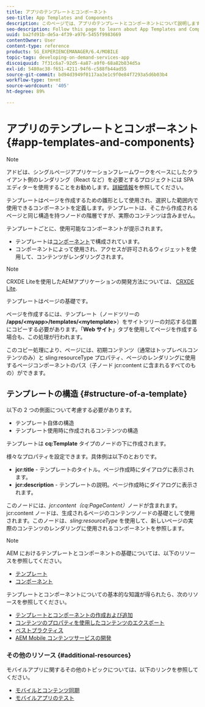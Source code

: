 ```yaml
---
title: アプリのテンプレートとコンポーネント
seo-title: App Templates and Components
description: このページでは、アプリのテンプレートとコンポーネントについて説明します。テンプレートの構造について詳しく説明します。
seo-description: Follow this page to learn about App Templates and Components. It provides detailed information on the structure of templates.
uuid: ba2fd91b-de5a-4f39-a976-5455f9983669
contentOwner: User
content-type: reference
products: SG_EXPERIENCEMANAGER/6.4/MOBILE
topic-tags: developing-on-demand-services-app
discoiquuid: 7f31c6a7-92d5-4a87-a9f0-68a82b834d5a
exl-id: 5480ac38-f651-4211-94f6-c588fb44ad55
source-git-commit: bd94d3949f0117aa3e1c9f0e84f7293a5d6b03b4
workflow-type: tm+mt
source-wordcount: '405'
ht-degree: 89%

---
```


# アプリのテンプレートとコンポーネント{#app-templates-and-components}

>[!NOTE]
>
>アドビは、シングルページアプリケーションフレームワークをベースにしたクライアント側のレンダリング（React など）を必要とするプロジェクトには SPA エディターを使用することをお勧めします。[詳細情報](/help/sites-developing/spa-overview.md)を参照してください。

テンプレートはページを作成するための雛形として使用され、選択した範囲内で使用できるコンポーネントを定義します。テンプレートは、そこから作成されるページと同じ構造を持つノードの階層ですが、実際のコンテンツは含みません。

テンプレートごとに、使用可能なコンポーネントが提示されます。

* テンプレートは[コンポーネント](/help/sites-developing/components.md)で構成されています。
* コンポーネントによって使用され、アクセスが許可されるウィジェットを使用して、コンテンツがレンダリングされます。

>[!NOTE]
>
>CRXDE Liteを使用したAEMアプリケーションの開発方法については、 [CRXDE Lite](/help/sites-developing/developing-with-crxde-lite.md).

テンプレートはページの基礎です。

ページを作成するには、テンプレート（ノードツリーの **/apps/&lt;myapp>/templates/&lt;mytemplate>**）をサイトツリーの対応する位置にコピーする必要があります。「**Web サイト**」タブを使用してページを作成する場合も、この処理が行われます。

このコピー処理により、ページには、初期コンテンツ（通常はトップレベルコンテンツのみ）と sling:resourceType プロパティ、ページのレンダリングに使用するページコンポーネントのパス（子ノード jcr:content に含まれるすべてのもの）ができます。

## テンプレートの構造 {#structure-of-a-template}

以下の 2 つの側面について考慮する必要があります。

* テンプレート自体の構造
* テンプレート使用時に作成されるコンテンツの構造

テンプレートは **cq:Template** タイプのノードの下に作成されます。

様々なプロパティを設定できます。具体例は以下のとおりです。

* **jcr:title** - テンプレートのタイトル。ページ作成時にダイアログに表示されます。
* **jcr:description** - テンプレートの説明。ページ作成時にダイアログに表示されます。

このノードには、*jcr:content（cq:PageContent）*&#x200B;ノードが含まれます。jcr:content ノードは、生成されるページのコンテンツノードの基礎として使用されます。このノードは、*sling:resourceType* を使用して、新しいページの実際のコンテンツのレンダリングに使用されるコンポーネントを参照します。

>[!NOTE]
>
>AEM におけるテンプレートとコンポーネントの基礎については、以下のリソースを参照してください。
>
>* [テンプレート](/help/sites-developing/templates.md)
>* [コンポーネント](/help/sites-developing/components.md)
>


テンプレートとコンポーネントについての基本的な知識が得られたら、次のリソースを参照してください。

* [テンプレートとコンポーネントの作成および追加](/help/mobile/mobile-ondemand-app-templates.md)
* [コンテンツのプロパティを使用したコンテンツのエクスポート](/help/mobile/on-demand-content-properties-exporting.md)
* [ベストプラクティス](/help/mobile/best-practices-aem-mobile.md)
* [AEM Mobile コンテンツサービスの開発](/help/mobile/developing-content-services.md)

### その他のリソース {#additional-resources}

モバイルアプリに関するその他のトピックについては、以下のリンクを参照してください。

* [モバイルとコンテンツ同期](/help/mobile/mobile-ondemand-contentsync.md)
* [モバイルアプリのテスト](/help/mobile/develop-mobile-apps-testing.md)
